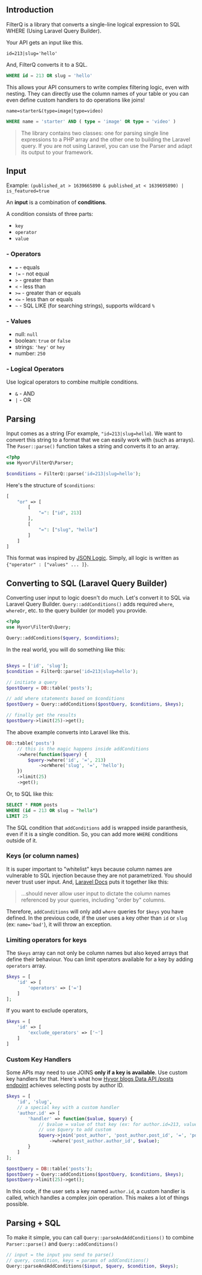 ## Introduction

FilterQ is a library that converts a single-line logical expression to SQL WHERE (Using Laravel Query Builder).

Your API gets an input like this.
```
id=213|slug='hello'
```

And, FilterQ converts it to a SQL.
```sql
WHERE id = 213 OR slug = 'hello'
```

This allows your API consumers to write complex filtering logic, even with nesting. They can directly use the column names of your table or you can even define custom handlers to do operations like joins!

```
name=starter&(type=image|type=video)
```

```sql
WHERE name = 'starter' AND ( type = 'image' OR type = 'video' )
```

> The library contains two classes: one for parsing single line expressions to a PHP array and the other one to building the Laravel query. If you are not using Laravel, you can use the Parser and adapt its output to your framework.


## Input

Example: `(published_at > 1639665890 & published_at < 1639695890) | is_featured=true`

An **input** is a combination of **conditions**.

A condition consists of three parts:

- `key`
- `operator`
- `value`

### - Operators

- `=` - equals
- `!=` - not equal
- `>` - greater than
- `<` - less than
- `>=` - greater than or equals
- `<=` - less than or equals
- `~` - SQL LIKE (for searching strings), supports wildcard `%`

### - Values

- null: `null`
- boolean: `true` or `false`
- strings: `'hey'` or `hey`
- number: `250`

### - Logical Operators

Use logical operators to combine multiple conditions.

- `&` - AND
- `|` - OR


## Parsing

Input comes as a string (For example, `"id=213|slug=hello`). We want to convert this string to a format that we can easily work with (such as arrays). The `Paser::parse()` function takes a string and converts it to an array.

```php
<?php
use Hyvor\FilterQ\Parser;

$conditions = FilterQ::parse('id=213|slug=hello');
```

Here's the structure of `$conditions`:

```php
[
    "or" => [
        [
            "=": ["id", 213]
        ],
        [
            "=": ["slug", "hello"]
        ]
    ]
]
```

This format was inspired by [JSON Logic](https://jsonlogic.com/). Simply, all logic is written as `{"operator" : ["values" ... ]}`.

## Converting to SQL (Laravel Query Builder)

Converting user input to logic doesn't do much. Let's convert it to SQL via Laravel Query Builder. `Query::addConditions()` adds required `where`, `whereOr`, etc. to the query builder (or model) you provide.

```php
<?php
use Hyvor\FilterQ\Query;

Query::addConditions($query, $conditions);
```

In the real world, you will do something like this:

```php

$keys = ['id', 'slug'];
$condition = FilterQ::parse('id=213|slug=hello');

// initiate a query
$postQuery = DB::table('posts');

// add where statements based on $conditions
$postQuery = Query::addConditions($postQuery, $conditions, $keys);

// finally get the results
$postQuery->limit(25)->get();
```

The above example converts into Laravel like this.

```php
DB::table('posts')
    // this is the magic happens inside addConditions
    ->where(function($query) {
        $query->where('id', '=', 213)
            ->orWhere('slug', '=', 'hello');
    })
    ->limit(25)
    ->get();
```

Or, to SQL like this:

```sql
SELECT * FROM posts
WHERE (id = 213 OR slug = "hello")
LIMIT 25
```

The SQL condition that `addConditions` add is wrapped inside paranthesis, even if it is a single condition. So, you can add more `WHERE` conditions outside of it.

### Keys (or column names)

It is super important to "whitelist" keys because column names are vulnerable to SQL injection because they are not parametrized. You should never trust user input. And, [Laravel Docs](https://laravel.com/docs/8.x/queries) puts  it together like this:

> ...should never allow user input to dictate the column names referenced by your queries, including "order by" columns.

Therefore, `addConditions` will only add `where` queries for `$keys` you have defined. In the previous code, if the user uses a key other than `id` or `slug` (ex: `name='bad'`), it will throw an exception.

### Limiting operators for keys

The `$keys` array can not only be column names but also keyed arrays that define their behaviour.  You can limit operators available for a key by adding `operators` array.

```php
$keys = [
    'id' => [
        'operators' => ['=']
    ]
];
```

If you want to exclude operators,

```php
$keys = [
    'id' => [
        'exclude_operators' => ['~']
    ]
]
```

### Custom Key Handlers

Some APIs may need to use JOINS **only if a key is available**. Use custom key handlers for that. Here's what how [Hyvor blogs Data API /posts endpoint]() achieves selecting posts by author ID.

```php
$keys = [
    'id', 'slug',
    // a special key with a custom handler
    'author.id' => [
        'handler' => function($value, $query) {
            // $value = value of that key (ex: for author.id=213, value is 213)
            // use $query to add custom 
            $query->join('post_author', 'post_author.post_id', '=', 'posts.id')
                ->where('post_author.author_id', $value);
        }
    ]
];

$postQuery = DB::table('posts');
$postQuery = Query::addConditions($postQuery, $conditions, $keys);
$postQuery->limit(25)->get();
```

In this code, if the user sets a key named `author.id`, a custom handler is called, which handles a complex join operation. This makes a lot of things possible.


## Parsing + SQL

To make it simple, you can call `Query::parseAndAddConditions()` to combine `Parser::parse()` and `Query::addConditions()`

```php
// input = the input you send to parse()
// query, condition, keys = params of addConditions()
Query::parseAndAddConditions($input, $query, $condition, $keys);
```